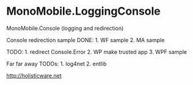 MonoMobile.LoggingConsole
=========================

MonoMobile.Console (logging and redirection)

Console redirection sample
DONE:
	1. WF sample
	2. MA sample
	
TODO:
	1. redirect Console.Error 
	2. WP make trusted app
	3. WPF sample

Far far away TODOs:
	1. log4net
	2. entlib

	
http://holisticware.net
